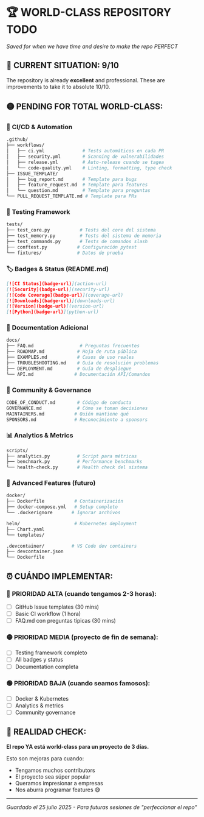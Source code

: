 # 🏆 WORLD-CLASS REPOSITORY TODO

*Saved for when we have time and desire to make the repo PERFECT*

## 🎯 CURRENT SITUATION: 9/10
The repository is already **excellent** and professional. These are improvements to take it to absolute 10/10.

## 🟡 PENDING FOR TOTAL WORLD-CLASS:

### 🔄 **CI/CD & Automation**
```bash
.github/
├── workflows/
│   ├── ci.yml              # Tests automáticos en cada PR
│   ├── security.yml        # Scanning de vulnerabilidades
│   ├── release.yml         # Auto-release cuando se tagea
│   └── code-quality.yml    # Linting, formatting, type check
├── ISSUE_TEMPLATE/
│   ├── bug_report.md       # Template para bugs
│   ├── feature_request.md  # Template para features
│   └── question.md         # Template para preguntas
└── PULL_REQUEST_TEMPLATE.md # Template para PRs
```

### 🧪 **Testing Framework**
```bash
tests/
├── test_core.py           # Tests del core del sistema
├── test_memory.py         # Tests del sistema de memoria
├── test_commands.py       # Tests de comandos slash
├── conftest.py           # Configuración pytest
└── fixtures/             # Datos de prueba
```

### 🏷️ **Badges & Status** (README.md)
```markdown
[![CI Status](badge-url)](action-url)
[![Security](badge-url)](security-url)
[![Code Coverage](badge-url)](coverage-url)
[![Downloads](badge-url)](downloads-url)
[![Version](badge-url)](version-url)
[![Python](badge-url)](python-url)
```

### 📖 **Documentation Adicional**
```bash
docs/
├── FAQ.md                 # Preguntas frecuentes
├── ROADMAP.md            # Hoja de ruta pública
├── EXAMPLES.md           # Casos de uso reales
├── TROUBLESHOOTING.md    # Guía de resolución problemas
├── DEPLOYMENT.md         # Guía de despliegue
└── API.md               # Documentación API/Comandos
```

### 🤝 **Community & Governance**
```bash
CODE_OF_CONDUCT.md        # Código de conducta
GOVERNANCE.md             # Cómo se toman decisiones
MAINTAINERS.md           # Quién mantiene qué
SPONSORS.md              # Reconocimiento a sponsors
```

### 📊 **Analytics & Metrics**
```bash
scripts/
├── analytics.py          # Script para métricas
├── benchmark.py          # Performance benchmarks
└── health-check.py       # Health check del sistema
```

### 🚀 **Advanced Features** (futuro)
```bash
docker/
├── Dockerfile           # Containerización
├── docker-compose.yml   # Setup completo
└── .dockerignore       # Ignorar archivos

helm/                    # Kubernetes deployment
├── Chart.yaml
└── templates/

.devcontainer/          # VS Code dev containers
├── devcontainer.json
└── Dockerfile
```

## ⏰ **CUÁNDO IMPLEMENTAR:**

### 🚨 **PRIORIDAD ALTA** (cuando tengamos 2-3 horas):
- [ ] GitHub Issue templates (30 mins)
- [ ] Basic CI workflow (1 hora)
- [ ] FAQ.md con preguntas típicas (30 mins)

### 🟡 **PRIORIDAD MEDIA** (proyecto de fin de semana):
- [ ] Testing framework completo
- [ ] All badges y status
- [ ] Documentation completa

### 🟢 **PRIORIDAD BAJA** (cuando seamos famosos):
- [ ] Docker & Kubernetes
- [ ] Analytics & metrics
- [ ] Community governance

## 🎯 **REALIDAD CHECK:**

**El repo YA está world-class para un proyecto de 3 días.** 

Esto son mejoras para cuando:
- Tengamos muchos contributors
- El proyecto sea súper popular
- Queramos impresionar a empresas
- Nos aburra programar features 😅

---

*Guardado el 25 julio 2025 - Para futuras sesiones de "perfeccionar el repo"*